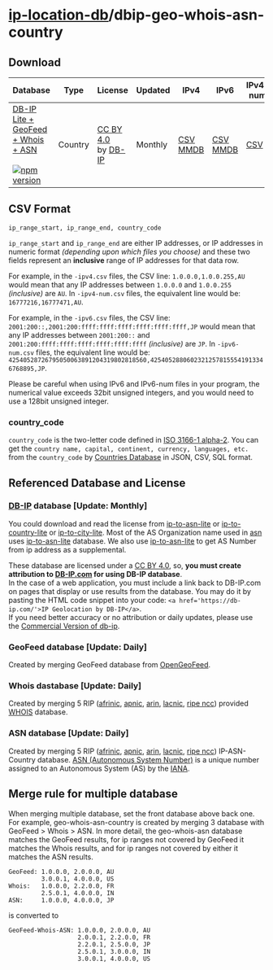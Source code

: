 # [ip-location-db](https://github.com/sapics/ip-location-db)/dbip-geo-whois-asn-country

## Download

| Database | Type | License | Updated | IPv4 | IPv6 | IPv4-num | IPv6-num |
|---|---|---|---|---|---|---|---|
| [DB-IP Lite + GeoFeed + Whois + ASN](https://github.com/sapics/ip-location-db/tree/main/dbip-geo-whois-asn-country/)<br><br>[![npm version](https://img.shields.io/npm/v/@ip-location-db/dbip-geo-whois-asn-country?color=success&style=flat-square&label=CSV)](https://www.npmjs.com/package/@ip-location-db/dbip-geo-whois-asn-country)| Country | [CC BY 4.0](https://creativecommons.org/licenses/by/4.0/) <br> by [DB-IP](https://db-ip.com/) | Monthly | [CSV](https://cdn.jsdelivr.net/npm/@ip-location-db/dbip-geo-whois-asn-country/dbip-geo-whois-asn-country-ipv4.csv)<br>[MMDB](https://cdn.jsdelivr.net/npm/@ip-location-db/dbip-geo-whois-asn-country-mmdb/dbip-geo-whois-asn-country-ipv4.mmdb) | [CSV](https://cdn.jsdelivr.net/npm/@ip-location-db/dbip-geo-whois-asn-country/dbip-geo-whois-asn-country-ipv6.csv)<br>[MMDB](https://cdn.jsdelivr.net/npm/@ip-location-db/dbip-geo-whois-asn-country-mmdb/dbip-geo-whois-asn-country-ipv6.mmdb) | [CSV](https://cdn.jsdelivr.net/npm/@ip-location-db/dbip-geo-whois-asn-country/dbip-geo-whois-asn-country-ipv4-num.csv) | [CSV](https://cdn.jsdelivr.net/npm/@ip-location-db/dbip-geo-whois-asn-country/dbip-geo-whois-asn-country-ipv6-num.csv) |


## CSV Format

```CSV
ip_range_start, ip_range_end, country_code
```
`ip_range_start` and `ip_range_end` are either IP addresses, or IP addresses in numeric format *(depending upon which files you choose)* and these two fields represent an **inclusive** range of IP addresses for that data row.

For example, in the `-ipv4.csv` files, the CSV line: `1.0.0.0,1.0.0.255,AU` would mean that any IP addresses between `1.0.0.0` and `1.0.0.255` *(inclusive)* are `AU`. In `-ipv4-num.csv` files, the equivalent line would be: `16777216,16777471,AU`.

For example, in the `-ipv6.csv` files, the CSV line: `2001:200::,2001:200:ffff:ffff:ffff:ffff:ffff:ffff,JP` would mean that any IP addresses between `2001:200::` and `2001:200:ffff:ffff:ffff:ffff:ffff:ffff` *(inclusive)* are `JP`. In `-ipv6-num.csv` files, the equivalent line would be: `42540528726795050063891204319802818560,42540528806023212578155541913346768895,JP`.

Please be careful when using IPv6 and IPv6-num files in your program, the numerical value exceeds 32bit unsigned integers, and you would need to use a 128bit unsigned integer.


### country_code

`country_code` is the two-letter code defined in [ISO 3166-1 alpha-2](https://wikipedia.org/wiki/ISO_3166-1_alpha-2).
You can get the `country name, capital, continent, currency, languages, etc.` from the `country_code` by [Countries Database](https://github.com/annexare/Countries) in JSON, CSV, SQL format.


## Referenced Database and License



### [DB-IP](https://db-ip.com/) database [Update: Monthly]

You could download and read the license from [ip-to-asn-lite](https://db-ip.com/db/download/ip-to-asn-lite) or [ip-to-country-lite](https://db-ip.com/db/download/ip-to-country-lite) or [ip-to-city-lite](https://db-ip.com/db/download/ip-to-city-lite).
Most of the AS Organization name used in [asn](https://www.npmjs.com/package/@ip-location-db/asn) uses [ip-to-asn-lite](https://db-ip.com/db/download/ip-to-asn-lite) database.
We also use [ip-to-asn-lite](https://db-ip.com/db/download/ip-to-asn-lite) to get AS Number from ip address as a supplemental.

These database are licensed under a [CC BY 4.0](https://creativecommons.org/licenses/by/4.0/), so, **you must create attribution to [DB-IP.com](https://db-ip.com/) for using DB-IP database**.<br>
In the case of a web application, you must include a link back to DB-IP.com on pages that display or use results from the database. You may do it by pasting the HTML code snippet into your code: `<a href='https://db-ip.com/'>IP Geolocation by DB-IP</a>`.<br>
If you need better accuracy or no attribution or daily updates, please use the [Commercial Version of db-ip](https://db-ip.com/db/ip-to-country).



### GeoFeed database [Update: Daily]

Created by merging GeoFeed database from [OpenGeoFeed](https://opengeofeed.org/).



### Whois dastabase [Update: Daily]

Created by merging 5 RIP ([afrinic](https://afrinic.net), [apnic](https://www.apnic.net), [arin](https://www.arin.net), [lacnic](https://www.lacnic.net), [ripe ncc](https://www.ripe.net)) provided [WHOIS](https://en.wikipedia.org/wiki/WHOIS) database.



### ASN database [Update: Daily]

Created by merging 5 RIP ([afrinic](https://afrinic.net), [apnic](https://www.apnic.net), [arin](https://www.arin.net), [lacnic](https://www.lacnic.net), [ripe ncc](https://www.ripe.net)) IP-ASN-Country database.
[ASN (Autonomous System Number)](https://wikipedia.org/wiki/Autonomous_system_(Internet)) is a unique number assigned to an Autonomous System (AS) by the [IANA](https://www.iana.org/).

## Merge rule for multiple database

When merging multiple database, set the front database above back one.
For example, geo-whois-asn-country is created by merging 3 database with GeoFeed > Whois > ASN.
In more detail, the geo-whois-asn database matches the GeoFeed results, for ip ranges not covered by GeoFeed it matches the Whois results, and for ip ranges not covered by either it matches the ASN results.
```
GeoFeed: 1.0.0.0, 2.0.0.0, AU
         3.0.0.1, 4.0.0.0, US
Whois:   1.0.0.0, 2.2.0.0, FR
         2.5.0.1, 4.0.0.0, IN
ASN:     1.0.0.0, 4.0.0.0, JP
```
is converted to
```
GeoFeed-Whois-ASN: 1.0.0.0, 2.0.0.0, AU
                   2.0.0.1, 2.2.0.0, FR
                   2.2.0.1, 2.5.0.0, JP
                   2.5.0.1, 3.0.0.0, IN
                   3.0.0.1, 4.0.0.0, US
```

